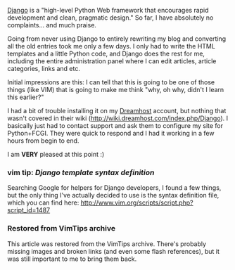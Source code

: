 <!-- :metadata:

title: Thoughts on Django
tags: Programming, Django
published: 2007-10-31T17:45:25-0700
summary:

<a href='http://www.djangoproject.com'>Django</a> is a "high-level Python Web
framework that encourages rapid development and clean, pragmatic design."  So
far, I have absolutely no complaints... and much praise.

-->

<a href='http://www.djangoproject.com'>Django</a> is a "high-level Python Web
framework that encourages rapid development and clean, pragmatic design."  So
far, I have absolutely no complaints... and much praise.

Going from never using Django to entirely rewriting my blog and converting all
the old entries took me only a few days.  I only had to write the HTML
templates and a little Python code, and Django does the rest for me, including
the entire administration panel where I can edit articles, article categories,
links and etc.

Initial impressions are this:  I can tell that this is going to be one of those
things (like VIM) that is going to make me think "why, oh why, didn't I learn
this earlier?"

I had a bit of trouble installing it on my <a
href='http://www.dreamhost.com'>Dreamhost</a> account, but nothing that wasn't
covered in their wiki (http://wiki.dreamhost.com/index.php/Django).  I
basically just had to contact support and ask them to configure my site for
Python+FCGI.  They were quick to respond and I had it working in a few hours
from begin to end.

I am <b>VERY</b> pleased at this point :)

<div class='vimtip'>
<h3><b>vim tip:</b> <i>Django template syntax definition</i></h3>
<p>
Searching Google for helpers for Django developers, I found a few things, but
the only thing I've actually decided to use is the syntax definition file,
which you can find here: <a
href='http://www.vim.org/scripts/script.php?script_id=1487'>
http://www.vim.org/scripts/script.php?script_id=1487</a>
</div>
</p>

<div class="restored-from-archive">
  <h3>Restored from VimTips archive</h3>
  <p>
  This article was restored from the VimTips archive. There's probably
  missing images and broken links (and even some flash references), but it
  was still important to me to bring them back.
  </p>
</div>
